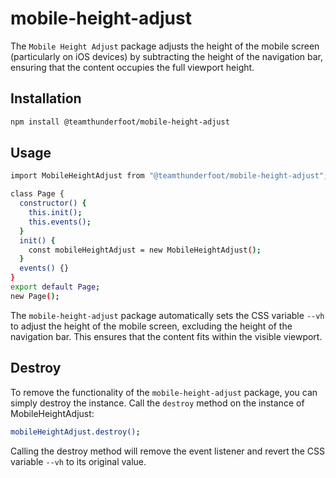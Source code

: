 # mobile-height-adjust

The `Mobile Height Adjust` package adjusts the height of the mobile screen (particularly on iOS devices) by subtracting the height of the navigation bar, ensuring that the content occupies the full viewport height.

## Installation

```sh
npm install @teamthunderfoot/mobile-height-adjust
```

## Usage

```sh
import MobileHeightAdjust from "@teamthunderfoot/mobile-height-adjust";

class Page {
  constructor() {
    this.init();
    this.events();
  }
  init() {
    const mobileHeightAdjust = new MobileHeightAdjust();
  }
  events() {}
}
export default Page;
new Page();

```

The `mobile-height-adjust` package automatically sets the CSS variable `--vh` to adjust the height of the mobile screen, excluding the height of the navigation bar. This ensures that the content fits within the visible viewport.

## Destroy

To remove the functionality of the `mobile-height-adjust` package, you can simply destroy the instance. Call the `destroy` method on the instance of MobileHeightAdjust:

```sh
mobileHeightAdjust.destroy();
```

Calling the destroy method will remove the event listener and revert the CSS variable `--vh` to its original value.
